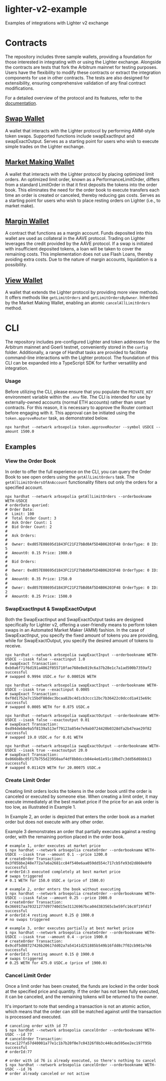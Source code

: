 # lighter-v2-example

Examples of integrations with Lighter v2 exchange

# Contracts
The repository includes three sample wallets, providing a foundation for those interested in integrating with or using the Lighter exchange. 
Alongside the contracts are tests that fork the Arbitrum mainnet for testing purposes. 
Users have the flexibility to modify these contracts or extract the integration components for use in other contracts. 
The tests are also designed for extensibility, ensuring comprehensive validation of any final contract modifications.

For a detailed overview of the protocol and its features, refer to the [documentation](https://docs.lighter.xyz/lighter-dex/).

## [Swap Wallet](./contracts/SwapWallet.sol)
A wallet that interacts with the Lighter protocol by performing AMM-style token swaps. 
Supported functions include swapExactInput and swapExactOutput.
Serves as a starting point for users who wish to execute simple trades on the Lighter exchange.

## [Market Making Wallet](./contracts/MarketMakingWallet.sol)
A wallet that interacts with the Lighter protocol by placing optimized limit orders.
An optimized limit order, known as a PerformanceLimitOrder, differs from a standard LimitOrder in that it first
deposits the tokens into the order book. This eliminates the need for the order book to execute transfers each time
an order is created or canceled, thereby reducing gas costs.
Serves as a starting point for users who wish to place resting orders on Lighter (i.e., to market make).

## [Margin Wallet](./contracts/MarginWallet.sol)
A contract that functions as a margin account.
Funds deposited into this wallet are used as collateral in the AAVE protocol.
Trading on Lighter leverages the credit provided by the AAVE protocol.
If a swap is initiated with insufficient deposited tokens, a loan will be taken to cover the remaining costs.
This implementation does not use Flash Loans, thereby avoiding extra costs.
Due to the nature of margin accounts, liquidation is a possibility.

## [View Wallet](./contracts/ViewWallet.sol)
A wallet that extends the Lighter protocol by providing more view methods.
It offers methods like `getLimitOrders` and `getLimitOrdersByOwner`. 
Inherited by the Market Making Wallet, enabling an atomic `cancelAllLimitOrders` method.

# CLI
The repository includes pre-configured Lighter and token addresses for the Arbitrum mainnet and Goerli testnet, conveniently stored in the `config` folder. 
Additionally, a range of Hardhat tasks are provided to facilitate command-line interactions with the Lighter protocol.
The foundation of this CLI can be expanded into a TypeScript SDK for further versatility and integration.

### Usage
Before utilizing the CLI, please ensure that you populate the `PRIVATE_KEY` environment variable within the `.env` file.
The CLI is intended for use by externally-owned accounts (normal ETH accounts) rather than smart contracts.
For this reason, it is necessary to approve the Router contract before engaging with it. 
This approval can be initiated using the `token.approveRouter` task, as demonstrated below.
```shell
npx hardhat --network arbsepolia token.approveRouter --symbol USDCE --amount 1500.0
```

## Examples

### View the Order Book
In order to offer the full experience on the CLI, you can query the Order Book to see open orders using the `getAllLimitOrders` task.
The `getAllLimitOrdersOfAnAccount` functionality filters out only the orders for a specified account.

```shell
npx hardhat --network arbsepolia getAllLimitOrders --orderbookname WETH-USDCE
# orderData queried: 
# Order Data:
#  Limit: 100
#  Total Order Count: 3
#  Ask Order Count: 1
#  Bid Order Count: 2
#
#  Ask Orders:
#
#  Owner: 0xd057E08695d1843FC21F27bBd0Af5D4B06203F48 OrderType: 0 ID: 5
#  Amount0: 0.15 Price: 1900.0
#
#  Bid Orders:
#
#  Owner: 0xd057E08695d1843FC21F27bBd0Af5D4B06203F48 OrderType: 0 ID: 6
#  Amount0: 0.35 Price: 1750.0
#
#  Owner: 0xd057E08695d1843FC21F27bBd0Af5D4B06203F48 OrderType: 0 ID: 2
#  Amount0: 0.25 Price: 1500.0
```

### SwapExactInput & SwapExactOutput
Both the SwapExactInput and SwapExactOutput tasks are designed specifically for Lighter v2, 
offering a user-friendly means to perform token swaps in an Automated Market Maker (AMM) fashion.
In the case of SwapExactInput, you specify the fixed amount of tokens you are providing, 
while for SwapExactOutput, you specify the desired amount of tokens to receive.

```shell
npx hardhat --network arbsepolia swapExactInput --orderbookname WETH-USDCE --isask false --exactinput 1.0
# swapExact Transaction: 0xb0a6f71f6d191a4862f055710fae768e8e819c6a37b28e1c7a1ad500b7359af2 successful
# swapped 0.9994 USDC.e for 0.000526 WETH

npx hardhat --network arbsepolia swapExactInput --orderbookname WETH-USDCE --isask true --exactinput 0.0005
# swapExact Transaction: 0xf0d1752e7c15bdf88dec3bcaa82bc4d1cb3ccc12bc7b36422c0dccd1a415e69c successful
# swapped 0.0005 WETH for 0.875 USDC.e

npx hardhat --network arbsepolia swapExactOutput --orderbookname WETH-USDCE --isask false --exactoutput 0.01
# swapExact Transaction: 0xd94deb8e9a5f8139a513ef79123a854e7e9ab0724420b0328dfa2b47eae29f82 successful
# swapped 19.0 USDC.e for 0.01 WETH

npx hardhat --network arbsepolia swapExactOutput --orderbookname WETH-USDCE --isask true --exactoutput 20.0
# swapExact Transaction: 0x066b8bc05f17b755d23950aaf4df8b8dccb04e4e61e91c10bd7c3dd56d6bbb13 successful
# swapped 0.011429 WETH for 20.00075 USDC.e
```


### Create Limit Order
Creating limit orders locks the tokens in the order book until the order is canceled or executed by someone else.
When creating a limit order, it may execute immediately at the best market price if the price for an ask order is too low, as illustrated in Example 1.

In Example 2, an order is depicted that enters the order book as a market order but does not execute with any other order.

Example 3 demonstrates an order that partially executes against a resting order, with the remaining portion placed in the order book.

```shell
# example 1, order executes at market price
$ npx hardhat --network arbsepolia createOrder --orderbookname WETH-USDCE --isask true --amount 0.1 --price 1200.0
# createOrder Transaction: 0x3f05bbe248e772a7a6a2681cc84f540e6aa059dd554c717cb5fe93d2d860e0f0 successful
# orderId:3 executed completely at best market price
# swaps triggered
# 0.1 WETH for 150.0 USDC.e (price of 1500.0)

# example 2, order enters the book without executing
$ npx hardhat --network arbsepolia createOrder --orderbookname WETH-USDCE --isask false --amount 0.25 --price 1900.0
# createOrder Transaction: 0x366917aa70321277d97740d15e31126967bca04d383565cbe59fc16c8f19fd1f successful
# orderId:4 resting amount 0.25 @ 1900.0
# no swaps triggered

# example 3, order executes partially at best market price
$ npx hardhat --network arbsepolia createOrder --orderbookname WETH-USDCE --isask true --amount 0.4 --price 1900.0
# createOrder Transaction: 0x9cdf5d08727426b20617dd02a7a54141d251885b549b16fdd8c7f02cb901e766 successful
# orderId:5 resting amount 0.15 @ 1900.0
# swaps triggered
# 0.25 WETH for 475.0 USDC.e (price of 1900.0)
```


### Cancel Limit Order
Once a limit order has been created, the funds are locked in the order book at the specified price and quantity. If the order has not been fully executed, it can be canceled, and the remaining tokens will be returned to the owner.

It's important to note that sending a transaction is not an atomic action, which means that the order can still be matched against until the transaction is processed and executed.

```shell
# canceling order with id 77
$ npx hardhat --network arbsepolia cancelOrder --orderbookname WETH-USDC --id 77
# cancelOrder Transaction: 0xcac127fa57d40001a77e1c1b7b20f0e7c04326f8b3c448cde595ee2ec197f95b successful
# orderId:77

# order with id 76 is already executed, so there's nothing to cancel
$ npx hardhat --network arbsepolia cancelOrder --orderbookname WETH-USDC --id 76
# order already canceled or not active
```
